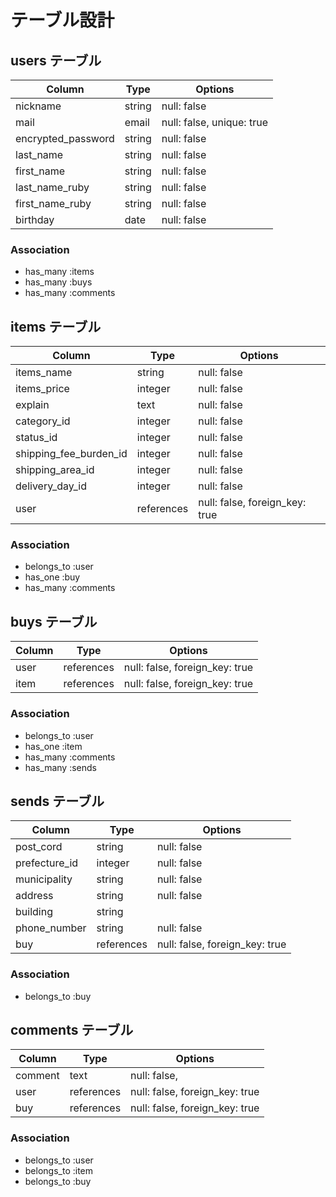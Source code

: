 # テーブル設計

## users テーブル

| Column                | Type    | Options                   |
| --------------------- | ------- | ------------------------- |
| nickname              | string  | null: false               |
| mail                  | email   | null: false, unique: true |
| encrypted_password    | string  | null: false               |
| last_name             | string  | null: false               |
| first_name            | string  | null: false               |
| last_name_ruby        | string  | null: false               |
| first_name_ruby       | string  | null: false               |
| birthday              | date    | null: false               |

### Association
- has_many :items
- has_many :buys
- has_many :comments

## items テーブル

| Column                 | Type       | Options                        |
| ---------------------- | ---------- | ------------------------------ |
| items_name             | string     | null: false                    |
| items_price            | integer    | null: false                    |
| explain                | text       | null: false                    |
| category_id            | integer    | null: false                    |
| status_id              | integer    | null: false                    |
| shipping_fee_burden_id | integer    | null: false                    |
| shipping_area_id       | integer    | null: false                    |
| delivery_day_id        | integer    | null: false                    |
| user                   | references | null: false, foreign_key: true |

### Association
- belongs_to :user
- has_one :buy
- has_many :comments

## buys テーブル

| Column      | Type       | Options                        |
| ----------- | ---------- | ------------------------------ |
| user        | references | null: false, foreign_key: true |
| item        | references | null: false, foreign_key: true |

### Association
- belongs_to :user
- has_one :item
- has_many :comments
- has_many :sends

## sends テーブル

| Column            | Type       | Options                        |
| ----------------- | ---------- | ------------------------------ |
| post_cord         | string     | null: false                    |
| prefecture_id     | integer    | null: false                    |
| municipality      | string     | null: false                    |
| address           | string     | null: false                    |
| building          | string     |                                |
| phone_number      | string     | null: false                    |
| buy               | references | null: false, foreign_key: true |

### Association
- belongs_to :buy

## comments テーブル

| Column      | Type       | Options                        |
| ----------- | ---------- | ------------------------------ |
| comment     | text       | null: false,                   |
| user        | references | null: false, foreign_key: true |
| buy         | references | null: false, foreign_key: true |

### Association
- belongs_to :user
- belongs_to :item
- belongs_to :buy